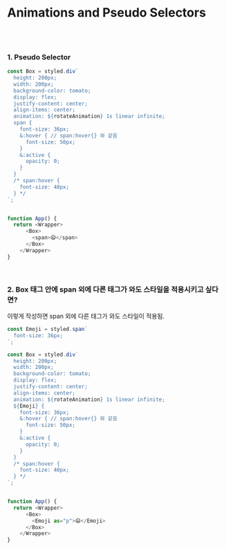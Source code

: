 # Animations and Pseudo Selectors

<br><br>

### 1. Pseudo Selector

```TypeScript
const Box = styled.div`
  height: 200px;
  width: 200px;
  background-color: tomato;
  display: flex;
  justify-content: center;
  align-items: center;
  animation: ${rotateAnimation} 1s linear infinite;
  span {
    font-size: 36px;
    &:hover { // span:hover{} 와 같음
      font-size: 50px;
    }
    &:active {
      opacity: 0;
    }
  }
  /* span:hover {
    font-size: 40px;
  } */
`;


function App() {
  return <Wrapper>
      <Box>
        <span>😄</span>
      </Box>
    </Wrapper>
}
```

<br>

### 2. Box 태그 안에 span 외에 다른 태그가 와도 스타일을 적용시키고 싶다면?

이렇게 작성하면 span 외에 다른 태그가 와도 스타일이 적용됨. 

```TypeScript
const Emoji = styled.span`
  font-size: 36px;
`;

const Box = styled.div`
  height: 200px;
  width: 200px;
  background-color: tomato;
  display: flex;
  justify-content: center;
  align-items: center;
  animation: ${rotateAnimation} 1s linear infinite;
  ${Emoji} {
    font-size: 36px;
    &:hover { // span:hover{} 와 같음
      font-size: 50px;
    }
    &:active {
      opacity: 0;
    }
  }
  /* span:hover {
    font-size: 40px;
  } */
`;


function App() {
  return <Wrapper>
      <Box>
        <Emoji as="p">😄</Emoji>
      </Box>
    </Wrapper>
}

```
